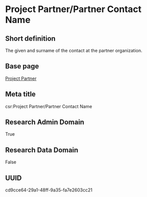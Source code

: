 # Project Partner/Partner Contact Name
## Short definition
The given and surname of the contact at the partner organization.
## Base page
[Project Partner](../../Objects/Project%20Partner.md)
## Meta title
csr:Project Partner/Partner Contact Name
## Research Admin Domain
True
## Research Data Domain
False
## UUID
cd9cce64-29a1-48ff-9a35-fa7e2603cc21
